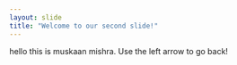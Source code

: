 ```yaml
---
layout: slide
title: "Welcome to our second slide!"
---
```

hello this is muskaan mishra. 
Use the left arrow to go back!

